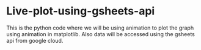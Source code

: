 # Live-plot-using-gsheets-api
This is the python code where we will be using animation to plot the graph using animation in matplotlib. Also data will be accessed using the gsheets api from google cloud.
